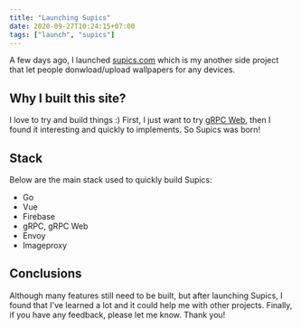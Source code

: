 ```yaml
---
title: "Launching Supics"
date: 2020-09-27T10:24:15+07:00
tags: ["launch", "supics"]
---
```


A few days ago, I launched <a href="https://supics.com" target="_blank">supics.com</a> which is my another side project that let people donwload/upload wallpapers for any devices.

## Why I built this site?

I love to try and build things :) First, I just want to try <a href="https://github.com/grpc/grpc-web" target="_blank">gRPC Web</a>, then I found it interesting and quickly to implements. So Supics was born!

## Stack

Below are the main stack used to quickly build Supics:

* Go
* Vue
* Firebase
* gRPC, gRPC Web
* Envoy
* Imageproxy

## Conclusions

Although many features still need to be built, but after launching Supics, I found that I've learned a lot and it could help me with other projects. Finally, if you have any feedback, please let me know. Thank you!
